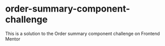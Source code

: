 # order-summary-component-challenge
This is a solution to the Order summary component challenge on Frontend Mentor
